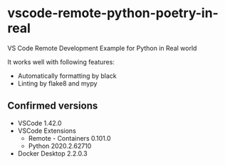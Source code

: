 # vscode-remote-python-poetry-in-real
VS Code Remote Development Example for Python in Real world

It works well with following features:

* Automatically formatting by black
* Linting by flake8 and mypy

## Confirmed versions

* VSCode 1.42.0
* VSCode Extensions
  * Remote - Containers 0.101.0
  * Python 2020.2.62710
* Docker Desktop 2.2.0.3